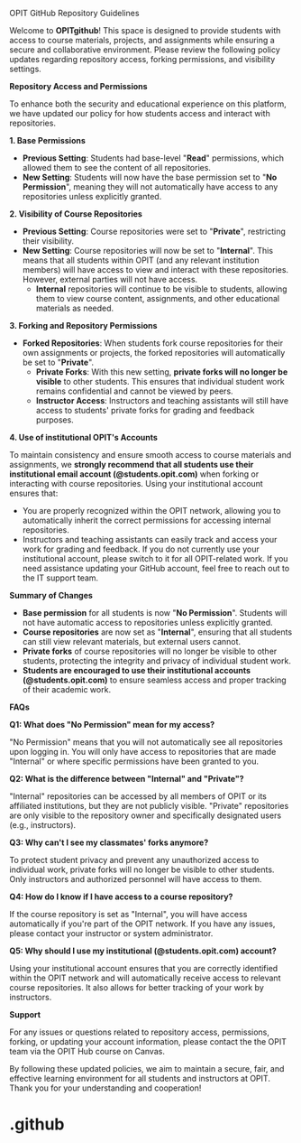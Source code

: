 OPIT GitHub Repository Guidelines

Welcome to **OPITgithub**! This space is designed to provide students with access to course materials, projects, and assignments while ensuring a secure and collaborative environment. Please review the following policy updates regarding repository access, forking permissions, and visibility settings.

**Repository Access and Permissions**

To enhance both the security and educational experience on this platform, we have updated our policy for how students access and interact with repositories.

**1. Base Permissions**
- **Previous Setting**: Students had base-level "**Read**" permissions, which allowed them to see the content of all repositories.
- **New Setting**: Students will now have the base permission set to "**No Permission**", meaning they will not automatically have access to any repositories unless explicitly granted.

**2. Visibility of Course Repositories**
- **Previous Setting**: Course repositories were set to "**Private**", restricting their visibility.
- **New Setting**: Course repositories will now be set to "**Internal**". This means that all students within OPIT (and any relevant institution members) will have access to view and interact with these repositories. However, external parties will not have access.
  - **Internal** repositories will continue to be visible to students, allowing them to view course content, assignments, and other educational materials as needed.

**3. Forking and Repository Permissions**
- **Forked Repositories**: When students fork course repositories for their own assignments or projects, the forked repositories will automatically be set to "**Private**".
  - **Private Forks**: With this new setting, **private forks will no longer be visible** to other students. This ensures that individual student work remains confidential and cannot be viewed by peers.
  - **Instructor Access**: Instructors and teaching assistants will still have access to students' private forks for grading and feedback purposes.

**4. Use of institutional OPIT's Accounts**

To maintain consistency and ensure smooth access to course materials and assignments, we **strongly recommend that all students use their institutional email account (@students.opit.com)** when forking or interacting with course repositories. Using your institutional account ensures that:
- You are properly recognized within the OPIT network, allowing you to automatically inherit the correct permissions for accessing internal repositories.
- Instructors and teaching assistants can easily track and access your work for grading and feedback.
If you do not currently use your institutional account, please switch to it for all OPIT-related work. If you need assistance updating your GitHub account, feel free to reach out to the IT support team.

**Summary of Changes**
- **Base permission** for all students is now "**No Permission**". Students will not have automatic access to repositories unless explicitly granted.
- **Course repositories** are now set as "**Internal**", ensuring that all students can still view relevant materials, but external users cannot.
- **Private forks** of course repositories will no longer be visible to other students, protecting the integrity and privacy of individual student work.
- **Students are encouraged to use their institutional accounts (@students.opit.com)** to ensure seamless access and proper tracking of their academic work.

**FAQs**

**Q1: What does "No Permission" mean for my access?**

"No Permission" means that you will not automatically see all repositories upon logging in. You will only have access to repositories that are made "Internal" or where specific permissions have been granted to you.

**Q2: What is the difference between "Internal" and "Private"?**

"Internal" repositories can be accessed by all members of OPIT or its affiliated institutions, but they are not publicly visible. "Private" repositories are only visible to the repository owner and specifically designated users (e.g., instructors).

**Q3: Why can't I see my classmates' forks anymore?**

To protect student privacy and prevent any unauthorized access to individual work, private forks will no longer be visible to other students. Only instructors and authorized personnel will have access to them.

**Q4: How do I know if I have access to a course repository?**

If the course repository is set as "Internal", you will have access automatically if you're part of the OPIT network. If you have any issues, please contact your instructor or system administrator.

**Q5: Why should I use my institutional (@students.opit.com) account?**

Using your institutional account ensures that you are correctly identified within the OPIT network and will automatically receive access to relevant course repositories. It also allows for better tracking of your work by instructors.

**Support**

For any issues or questions related to repository access, permissions, forking, or updating your account information, please contact the the OPIT team via the OPIT Hub course on Canvas.

By following these updated policies, we aim to maintain a secure, fair, and effective learning environment for all students and instructors at OPIT.
Thank you for your understanding and cooperation!
# .github
